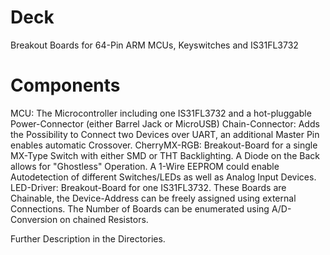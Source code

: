 # Deck
Breakout Boards for 64-Pin ARM MCUs, Keyswitches and IS31FL3732

# Components
MCU: The Microcontroller including one IS31FL3732 and a hot-pluggable Power-Connector (either Barrel Jack or MicroUSB)
Chain-Connector: Adds the Possibility to Connect two Devices over UART, an additional Master Pin enables automatic Crossover.
CherryMX-RGB: Breakout-Board for a single MX-Type Switch with either SMD or THT Backlighting. A Diode on the Back allows for "Ghostless" Operation. A 1-Wire EEPROM could enable Autodetection of different Switches/LEDs as well as Analog Input Devices.
LED-Driver: Breakout-Board for one IS31FL3732. These Boards are Chainable, the Device-Address can be freely assigned using external Connections. The Number of Boards can be enumerated using A/D-Conversion on chained Resistors.

Further Description in the Directories.
